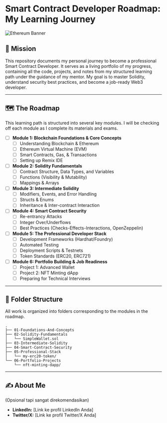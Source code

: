 # Smart Contract Developer Roadmap: My Learning Journey

![Ethereum Banner](https://raw.githubusercontent.com/ethereum/ethereum-org-website/dev/public/images/heroes/enterprise-hero.png)

## 🎯 Mission

This repository documents my personal journey to become a professional Smart Contract Developer. It serves as a living portfolio of my progress, containing all the code, projects, and notes from my structured learning path under the guidance of my mentor. My goal is to master Solidity, understand security best practices, and become a job-ready Web3 developer.

---

## 🗺️ The Roadmap

This learning path is structured into several key modules. I will be checking off each module as I complete its materials and exams.

* [ ] **Module 1: Blockchain Foundations & Core Concepts**
    * [ ] Understanding Blockchain & Ethereum
    * [ ] Ethereum Virtual Machine (EVM)
    * [ ] Smart Contracts, Gas, & Transactions
    * [ ] Setting up Remix IDE

* [ ] **Module 2: Solidity Fundamentals**
    * [ ] Contract Structure, Data Types, and Variables
    * [ ] Functions (Visibility & Mutability)
    * [ ] Mappings & Arrays

* [ ] **Module 3: Intermediate Solidity**
    * [ ] Modifiers, Events, and Error Handling
    * [ ] Structs & Enums
    * [ ] Inheritance & Inter-contract Interaction

* [ ] **Module 4: Smart Contract Security**
    * [ ] Re-entrancy Attacks
    * [ ] Integer Over/Underflows
    * [ ] Best Practices (Checks-Effects-Interactions, OpenZeppelin)

* [ ] **Module 5: The Professional Developer Stack**
    * [ ] Development Frameworks (Hardhat/Foundry)
    * [ ] Automated Testing
    * [ ] Deployment Scripts & Testnets
    * [ ] Token Standards (ERC20, ERC721)

* [ ] **Module 6: Portfolio Building & Job Readiness**
    * [ ] Project 1: Advanced Wallet
    * [ ] Project 2: NFT Minting dApp
    * [ ] Preparing for Technical Interviews

---

## 📂 Folder Structure

All work is organized into folders corresponding to the modules in the roadmap.

```
.
├── 01-Foundations-And-Concepts
├── 02-Solidity-Fundamentals
│   └── SimpleWallet.sol
├── 03-Intermediate-Solidity
├── 04-Smart-Contract-Security
├── 05-Professional-Stack
│   └── my-erc20-token/
└── 06-Portfolio-Projects
    └── nft-minting-dapp/
```

---

## ✍️ About Me

(Opsional tapi sangat direkomendasikan)
* **LinkedIn:** [Link ke profil LinkedIn Anda]
* **Twitter/X:** [Link ke profil Twitter/X Anda]

